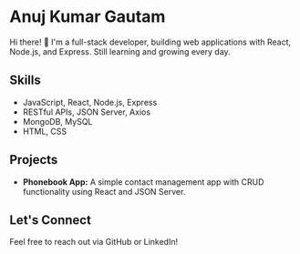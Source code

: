 # Anuj Kumar Gautam

Hi there! 👋
I'm a full-stack developer, building web applications with React, Node.js, and Express. Still learning and growing every day.

## Skills
- JavaScript, React, Node.js, Express
- RESTful APIs, JSON Server, Axios
- MongoDB, MySQL
- HTML, CSS

## Projects
- **Phonebook App:** A simple contact management app with CRUD functionality using React and JSON Server.

## Let's Connect
Feel free to reach out via GitHub or LinkedIn!

